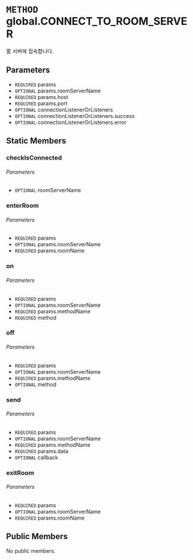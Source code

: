 # `METHOD` global.CONNECT_TO_ROOM_SERVER
룸 서버에 접속합니다.

## Parameters
* `REQUIRED` params 
* `OPTIONAL` params.roomServerName 
* `REQUIRED` params.host 
* `REQUIRED` params.port 
* `OPTIONAL` connectionListenerOrListeners 
* `OPTIONAL` connectionListenerOrListeners.success 
* `OPTIONAL` connectionListenerOrListeners.error 

## Static Members

### checkIsConnected
###### Parameters
* `OPTIONAL` roomServerName 

### enterRoom
###### Parameters
* `REQUIRED` params 
* `OPTIONAL` params.roomServerName 
* `REQUIRED` params.roomName 

### on
###### Parameters
* `REQUIRED` params 
* `OPTIONAL` params.roomServerName 
* `REQUIRED` params.methodName 
* `REQUIRED` method 

### off
###### Parameters
* `REQUIRED` params 
* `OPTIONAL` params.roomServerName 
* `REQUIRED` params.methodName 
* `OPTIONAL` method 

### send
###### Parameters
* `REQUIRED` params 
* `OPTIONAL` params.roomServerName 
* `REQUIRED` params.methodName 
* `REQUIRED` params.data 
* `OPTIONAL` callback 

### exitRoom
###### Parameters
* `REQUIRED` params 
* `OPTIONAL` params.roomServerName 
* `REQUIRED` params.roomName 

## Public Members
No public members.
